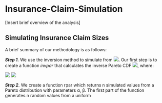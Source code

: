 # Insurance-Claim-Simulation

[Insert brief overview of the analysis]


## Simulating Insurance Claim Sizes

A brief summary of our methodology is as follows:

***Step 1.*** 
We use the inversion method to simulate from <img src="https://render.githubusercontent.com/render/math?math=X">. Our first step is to create a function
*invpar* that calculates the inverse Pareto CDF <img src="https://render.githubusercontent.com/render/math?math=F^{-1}(\mu)">, where:

<img src="https://render.githubusercontent.com/render/math?math=F^{-1}(\mu) = \frac{1}{2}">


<img src="https://render.githubusercontent.com/render/math?math=e^{i \pi} = -1">





***Step 2.*** We create a function rpar which returns n simulated values from a Pareto distribution
with parameters α, β. The first part of the function generates n random values from a uniform


## 

